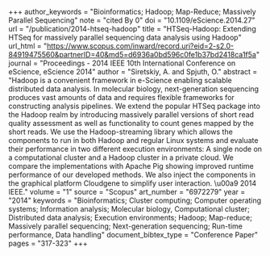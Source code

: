 +++
author_keywords = "Bioinformatics;  Hadoop;  Map-Reduce;  Massively Parallel Sequencing"
note = "cited By 0"
doi = "10.1109/eScience.2014.27"
url = "/publication/2014-htseq-hadoop"
title = "HTSeq-Hadoop: Extending HTSeq for massively parallel sequencing data analysis using Hadoop"
url_html = "https://www.scopus.com/inward/record.uri?eid=2-s2.0-84919475560&partnerID=40&md5=d6936a0bd596c0fe1b37bd2418ca1f5a"
journal = "Proceedings - 2014 IEEE 10th International Conference on eScience, eScience 2014"
author = "Siretskiy, A. and Spjuth, O."
abstract = "Hadoop is a convenient framework in e-Science enabling scalable distributed data analysis. In molecular biology, next-generation sequencing produces vast amounts of data and requires flexible frameworks for constructing analysis pipelines. We extend the popular HTSeq package into the Hadoop realm by introducing massively parallel versions of short read quality assessment as well as functionality to count genes mapped by the short reads. We use the Hadoop-streaming library which allows the components to run in both Hadoop and regular Linux systems and evaluate their performance in two different execution environments: A single node on a computational cluster and a Hadoop cluster in a private cloud. We compare the implementations with Apache Pig showing improved runtime performance of our developed methods. We also inject the components in the graphical platform Cloudgene to simplify user interaction. \u00a9 2014 IEEE."
volume = "1"
source = "Scopus"
art_number = "6972279"
year = "2014"
keywords = "Bioinformatics;  Cluster computing;  Computer operating systems;  Information analysis;  Molecular biology, Computational cluster;  Distributed data analysis;  Execution environments;  Hadoop;  Map-reduce;  Massively parallel sequencing;  Next-generation sequencing;  Run-time performance, Data handling"
document_bibtex_type = "Conference Paper"
pages = "317-323"
+++


